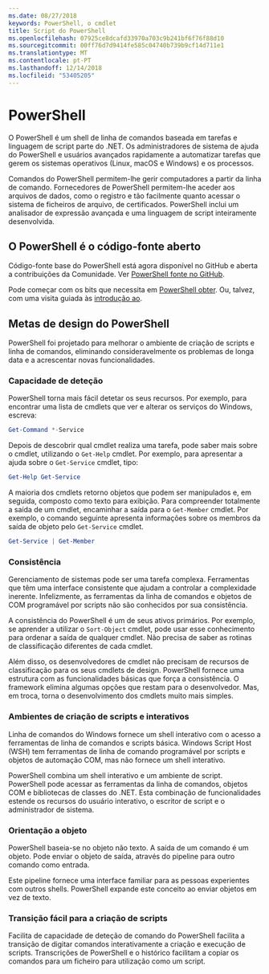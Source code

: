 ```yaml
---
ms.date: 08/27/2018
keywords: PowerShell, o cmdlet
title: Script do PowerShell
ms.openlocfilehash: 07925ce8dcafd33970a703c9b241bf6f76f88d10
ms.sourcegitcommit: 00ff76d7d9414fe585c04740b739b9cf14d711e1
ms.translationtype: MT
ms.contentlocale: pt-PT
ms.lasthandoff: 12/14/2018
ms.locfileid: "53405205"
---
```

# <a name="powershell"></a>PowerShell

O PowerShell é um shell de linha de comandos baseada em tarefas e linguagem de script parte do .NET.
Os administradores de sistema de ajuda do PowerShell e usuários avançados rapidamente a automatizar tarefas que gerem os sistemas operativos (Linux, macOS e Windows) e os processos.

Comandos do PowerShell permitem-lhe gerir computadores a partir da linha de comando. Fornecedores de PowerShell permitem-lhe aceder aos arquivos de dados, como o registro e tão facilmente quanto acessar o sistema de ficheiros de arquivo, de certificados. PowerShell inclui um analisador de expressão avançada e uma linguagem de script inteiramente desenvolvida.

## <a name="powershell-is-open-source"></a>O PowerShell é o código-fonte aberto

Código-fonte base do PowerShell está agora disponível no GitHub e aberta a contribuições da Comunidade.
Ver [PowerShell fonte no GitHub](https://github.com/powershell/powershell).

Pode começar com os bits que necessita em [PowerShell obter](https://github.com/PowerShell/PowerShell#get-powershell).
Ou, talvez, com uma visita guiada às [introdução ao](https://github.com/PowerShell/PowerShell/blob/master/docs/learning-powershell).

## <a name="powershell-design-goals"></a>Metas de design do PowerShell

PowerShell foi projetado para melhorar o ambiente de criação de scripts e linha de comandos, eliminando consideravelmente os problemas de longa data e a acrescentar novas funcionalidades.

### <a name="discoverability"></a>Capacidade de deteção

PowerShell torna mais fácil detetar os seus recursos. Por exemplo, para encontrar uma lista de cmdlets que ver e alterar os serviços do Windows, escreva:

```powershell
Get-Command *-Service
```

Depois de descobrir qual cmdlet realiza uma tarefa, pode saber mais sobre o cmdlet, utilizando o `Get-Help` cmdlet. Por exemplo, para apresentar a ajuda sobre o `Get-Service` cmdlet, tipo:

```powershell
Get-Help Get-Service
```

A maioria dos cmdlets retorno objetos que podem ser manipulados e, em seguida, composto como texto para exibição. Para compreender totalmente a saída de um cmdlet, encaminhar a saída para o `Get-Member` cmdlet. Por exemplo, o comando seguinte apresenta informações sobre os membros da saída de objeto pelo `Get-Service` cmdlet.

```powershell
Get-Service | Get-Member
```

### <a name="consistency"></a>Consistência

Gerenciamento de sistemas pode ser uma tarefa complexa. Ferramentas que têm uma interface consistente que ajudam a controlar a complexidade inerente. Infelizmente, as ferramentas da linha de comandos e objetos de COM programável por scripts não são conhecidos por sua consistência.

A consistência do PowerShell é um de seus ativos primários. Por exemplo, se aprender a utilizar o `Sort-Object` cmdlet, pode usar esse conhecimento para ordenar a saída de qualquer cmdlet. Não precisa de saber as rotinas de classificação diferentes de cada cmdlet.

Além disso, os desenvolvedores de cmdlet não precisam de recursos de classificação para os seus cmdlets de design. PowerShell fornece uma estrutura com as funcionalidades básicas que força a consistência. O framework elimina algumas opções que restam para o desenvolvedor. Mas, em troca, torna o desenvolvimento dos cmdlets muito mais simples.

### <a name="interactive-and-scripting-environments"></a>Ambientes de criação de scripts e interativos

Linha de comandos do Windows fornece um shell interativo com o acesso a ferramentas de linha de comandos e scripts básica. Windows Script Host (WSH) tem ferramentas de linha de comando programável por scripts e objetos de automação COM, mas não fornece um shell interativo.

PowerShell combina um shell interativo e um ambiente de script. PowerShell pode acessar as ferramentas da linha de comandos, objetos COM e bibliotecas de classes do .NET. Esta combinação de funcionalidades estende os recursos do usuário interativo, o escritor de script e o administrador de sistema.

### <a name="object-orientation"></a>Orientação a objeto

PowerShell baseia-se no objeto não texto. A saída de um comando é um objeto. Pode enviar o objeto de saída, através do pipeline para outro comando como entrada.

Este pipeline fornece uma interface familiar para as pessoas experientes com outros shells. PowerShell expande este conceito ao enviar objetos em vez de texto.

### <a name="easy-transition-to-scripting"></a>Transição fácil para a criação de scripts

Facilita de capacidade de deteção de comando do PowerShell facilita a transição de digitar comandos interativamente a criação e execução de scripts. Transcrições de PowerShell e o histórico facilitam a copiar os comandos para um ficheiro para utilização como um script.
